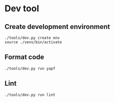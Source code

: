 # Dev tool

## Create development environment

```
./tools/dev.py create env
source ./venv/bin/activate
```

## Format code

```
./tools/dev.py run yapf
```

## Lint

```
./tools/dev.py run lint
```
